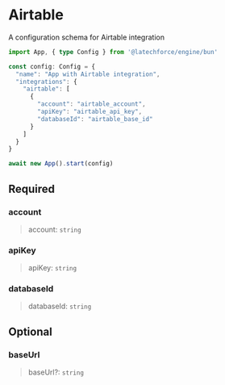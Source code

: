 # Airtable

A configuration schema for Airtable integration

```ts
import App, { type Config } from '@latechforce/engine/bun'

const config: Config = {
  "name": "App with Airtable integration",
  "integrations": {
    "airtable": [
      {
        "account": "airtable_account",
        "apiKey": "airtable_api_key",
        "databaseId": "airtable_base_id"
      }
    ]
  }
}

await new App().start(config)
```
## Required

### account

>account: `string`

### apiKey

>apiKey: `string`

### databaseId

>databaseId: `string`

## Optional

### baseUrl

>baseUrl?: `string`

